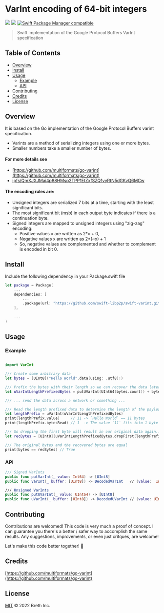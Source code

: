 # VarInt encoding of 64-bit integers

[![](https://img.shields.io/badge/made%20by-Breth-blue.svg?style=flat-square)](https://breth.app)
[![](https://img.shields.io/badge/project-multiformats-blue.svg?style=flat-square)](https://github.com/multiformats/multiformats)
[![Swift Package Manager compatible](https://img.shields.io/badge/SPM-compatible-blue.svg?style=flat-square)](https://github.com/apple/swift-package-manager)

> Swift implementation of the Google Protocol Buffers VarInt specification

## Table of Contents

- [Overview](#overview)
- [Install](#install)
- [Usage](#usage)
  - [Example](#example)
  - [API](#api)
- [Contributing](#contributing)
- [Credits](#credits)
- [License](#license)

## Overview
It is based on the Go implementation of the Google Protocol Buffers varint specification.
- Varints are a method of serializing integers using one or more bytes.
- Smaller numbers take a smaller number of bytes.

#### For more details see 
- [https://github.com/multiformats/go-varint](https://github.com/multiformats/go-varint)
- [ipfs/QmXJXJMai4p88HMsp2TPP1EtZxfSZQ1vyRtN5dGKvQ6MCw](ipfs/QmXJXJMai4p88HMsp2TPP1EtZxfSZQ1vyRtN5dGKvQ6MCw)

#### The encoding rules are:
-   Unsigned integers are serialized 7 bits at a time, starting with the least significant bits.
-   The most significant bit (msb) in each output byte indicates if there is a continuation byte.
-   Signed integers are mapped to unsigned integers using "zig-zag" encoding:
    - Positive values x are written as 2*x + 0,
    - Negative values x are written as 2*(~x) + 1
    - So, negative values are complemented and whether to complement is encoded in bit 0.


## Install

Include the following dependency in your Package.swift file
```Swift
let package = Package(
    ...
    dependencies: [
        ...
        .package(url: "https://github.com/swift-libp2p/swift-varint.git", .upToNextMajor(from: "0.0.1"))
    ],
    
    ...
)
```

## Usage

### Example

```Swift

import VarInt

/// Create some arbitrary data
let bytes = [UInt8]("Hello World".data(using: .utf8)!)

/// Prefix the bytes with their length so we can recover the data later
let uVarIntLengthPrefixedBytes = putUVarInt(UInt64(bytes.count)) + bytes

/// ... send the data across a network or something ...

/// Read the length prefixed data to determine the length of the payload
let lengthPrefix = uVarInt(uVarIntLengthPrefixedBytes)
print(lengthPrefix.value)     // 11 -> `Hello World` == 11 bytes
print(lengthPrefix.bytesRead) // 1  -> The value `11` fits into 1 byte

/// So dropping the first byte will result in our original data again...
let recBytes = [UInt8](uVarIntLengthPrefixedBytes.dropFirst(lengthPrefix.bytesRead))

/// The original bytes and the recovered bytes are equal
print(bytes == recBytes) // True

```

### API
```Swift
/// Signed VarInts
public func putVarInt(_ value: Int64) -> [UInt8] 
public func varInt(_ buffer: [UInt8]) -> DecodedVarInt   // (value:  Int64, bytesRead: Int)

/// Unsigned VarInts
public func putUVarInt(_ value: UInt64) -> [UInt8]
public func uVarInt(_ buffer: [UInt8]) -> DecodedUVarInt // (value: UInt64, bytesRead: Int)
```

## Contributing

Contributions are welcomed! This code is very much a proof of concept. I can guarantee you there's a better / safer way to accomplish the same results. Any suggestions, improvements, or even just critques, are welcome! 

Let's make this code better together! 🤝

## Credits

[https://github.com/multiformats/go-varint](https://github.com/multiformats/go-varint)

## License

[MIT](LICENSE) © 2022 Breth Inc.
